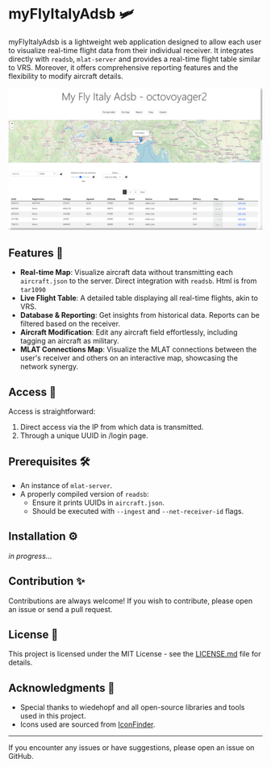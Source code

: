 # myFlyItalyAdsb 🛩️

myFlyItalyAdsb is a lightweight web application designed to allow each user to visualize real-time flight data from their individual receiver. It integrates directly with `readsb`, `mlat-server` and provides a real-time flight table similar to VRS. Moreover, it offers comprehensive reporting features and the flexibility to modify aircraft details.

![index screenshot](index_screenshot.png)

## Features 🌟

- **Real-time Map**: Visualize aircraft data without transmitting each `aircraft.json` to the server. Direct integration with `readsb`. Html is from `tar1090`
- **Live Flight Table**: A detailed table displaying all real-time flights, akin to VRS.
- **Database & Reporting**: Get insights from historical data. Reports can be filtered based on the receiver.
- **Aircraft Modification**: Edit any aircraft field effortlessly, including tagging an aircraft as military.
- **MLAT Connections Map**: Visualize the MLAT connections between the user's receiver and others on an interactive map, showcasing the network synergy.

## Access 🚪

Access is straightforward:
1. Direct access via the IP from which data is transmitted.
2. Through a unique UUID in /login page.

## Prerequisites 🛠️

- An instance of `mlat-server`.
- A properly compiled version of `readsb`:
  - Ensure it prints UUIDs in `aircraft.json`.
  - Should be executed with `--ingest` and `--net-receiver-id` flags.

## Installation ⚙️

_in progress..._

## Contribution ✨

Contributions are always welcome! If you wish to contribute, please open an issue or send a pull request.

## License 📄

This project is licensed under the MIT License - see the [LICENSE.md](LICENSE.md) file for details.

## Acknowledgments 👏

- Special thanks to wiedehopf and all open-source libraries and tools used in this project.
- Icons used are sourced from [IconFinder](https://www.iconfinder.com/).

---

If you encounter any issues or have suggestions, please open an issue on GitHub.
